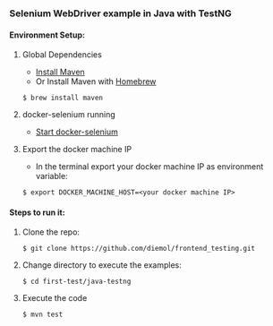 ### Selenium WebDriver example in Java with TestNG

#### Environment Setup:

1. Global Dependencies
    * [Install Maven](https://maven.apache.org/install.html)
    * Or Install Maven with [Homebrew](http://brew.sh/)
    ```
    $ brew install maven
    ```

1. docker-selenium running
    * [Start docker-selenium](https://github.com/diemol/frontend_testing/blob/master/first-test/README.md#docker-selenium-is-used-to-run-the-tests)

1. Export the docker machine IP
    * In the terminal export your docker machine IP as environment variable:
    ```
    $ export DOCKER_MACHINE_HOST=<your docker machine IP>
    ```

#### Steps to run it:

1. Clone the repo:

    ```
    $ git clone https://github.com/diemol/frontend_testing.git
    ```
1. Change directory to execute the examples:

    ```
    $ cd first-test/java-testng
    ```
1. Execute the code

	```
	$ mvn test
	```



